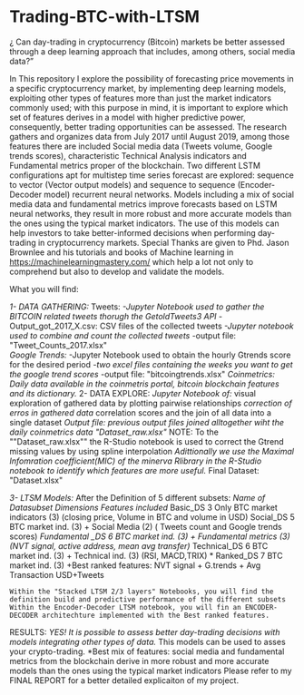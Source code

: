 # Trading-BTC-with-LTSM
¿ Can day-trading in cryptocurrency (Bitcoin) markets be better assessed through a deep learning approach that includes, among others, social media data?”

In This repository I explore the possibility of forecasting price movements in a specific cryptocurrency market, by implementing deep learning models, exploiting other types of features more than just the market indicators commonly used; with this purpose in mind, it is important to explore which set of features derives in a model with higher predictive power, consequently, better trading opportunities can be assessed.
The research gathers and organizes data from July 2017 until August 2019, among those features there are included Social media data (Tweets volume, Google trends scores), characteristic Technical Analysis indicators and Fundamental metrics proper of the blockchain. Two different LSTM configurations apt for multistep time series forecast are explored: sequence to vector (Vector output models) and sequence to sequence (Encoder-Decoder model) recurrent neural networks.
Models including a mix of social media data and fundamental metrics improve forecasts based on LSTM neural networks, they result in more robust and more accurate models than the ones using the typical market indicators. The use of this models can help investors to take better-informed decisions when performing day-trading in cryptocurrency markets. 
Special Thanks are given to Phd. Jason Brownlee and his tutorials and books of Machine learning in https://machinelearningmastery.com/ which help a lot not only to comprehend but also to develop and validate the models. 

What you will find:

<space><space>*<space>1- DATA GATHERING:
<space><space>*<space>	Tweets: 
<space><space>*<space>		-Jupyter Notebook used to gather the BITCOIN related tweets thorugh the GetoldTweets3 API
<space><space>*<space>		-Output_got_2017_X.csv: CSV files of the collected tweets
<space><space>*<space>		-Jupyter notebook used to combine and count the collected tweets
<space><space>*<space>		-output file: "Tweet_Counts_2017.xlsx"		
<space><space>*<space>	Google Trends: 
<space><space>*<space>		-Jupyter Notebook used to obtain the hourly Gtrends score for the desired period
<space><space>*<space>		-two excel files containing the weeks you want to get the google trend scores
<space><space>*<space>		-output file: "bitcoingtrends.xlsx"
<space><space>*<space>	Coinmetrics: 	Daily data available  in the coinmetris portal, bitcoin blockchain features and its dictionary.
<space><space>*<space>2- DATA EXPLORE:
<space><space>*<space>	Jupyter Notebook of:
<space><space>*<space>		visual exploration of gathered data by plotting pairwise relationships
<space><space>*<space>		correction of erros in gathered data
<space><space>*<space>		correlation scores and the join of all data into a single dataset
<space><space>*<space>	Output file: previous output files joined alltogether wiht the daily coinmetrics data "Dataset_raw.xlsx"
<space><space>*<space>	NOTE: To the ""Dataset_raw.xlsx"" the R-Studio notebook is used to correct the Gtrend missing values by using spline interpolation
<space><space>*<space>		Adittionally we use the Maximal Infomration coefficient(MIC) of the minerva Rlibrary in the R-Studio notebook to identify which features are more useful.
<space><space>*<space>	Final Dataset: "Dataset.xlsx"

<space><space>*<space>3- LTSM Models:
<space><space>*<space>	After the Definition of 5 different subsets: 
<space><space>*<space>	Name of Datasubset	Dimensions	Features included
<space><space>*<space>	Basic_DS		3		Only BTC market indicators (3) (closing price, Volume in BTC and volume in USD)
<space><space>*<space><space><space>*<space>	Social_DS		5		BTC market ind. (3) + Social Media (2) ( Tweets count and Google trends scores)
<space><space>*<space>	Fundamental _DS		6		BTC market ind. (3) + Fundamental metrics (3) (NVT signal, active address, mean avg transfer)
<space><space>*<space>	Technical_DS		6		BTC market ind. (3) + Technical ind. (3)  (RSI, MACD,TRIX)
<space><space>*<space>	Ranked_DS		7		BTC market ind. (3) +Best ranked features: NVT signal + G.trends + Avg Transaction USD+Tweets

 	Within the "Stacked LTSM 2/3 layers" Notebooks, you will find the definition build and predictive performance of the different subsets
 	Within the Encoder-Decoder LTSM notebook, you will fin an ENCODER-DECODER architechture implemented with the Best ranked features.

RESULTS:
<space><space>*<space>YES! It is possible to assess better day-trading decisions with models integrating other types of data.
<space><space>*<space>This models can be used to asses your crypto-trading.
<space><space>*<space>Best mix of features: social media and fundamental metrics from the blockchain derive in more robust and more accurate models than the ones using the typical market indicators
 Please refer to my FINAL REPORT  for a better detailed explicaiton of my project. 
